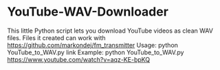 # YouTube-WAV-Downloader
This little Python script lets you download YouTube videos as clean WAV files. Files it created can work with https://github.com/markondej/fm_transmitter 
Usage: python YouTube_to_WAV.py link
Example: python YouTube_to_WAV.py https://www.youtube.com/watch?v=aqz-KE-bpKQ
